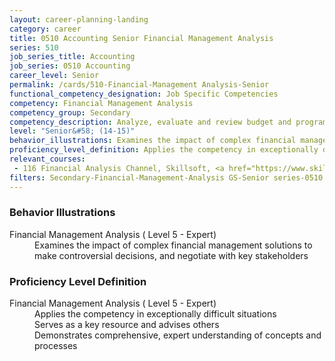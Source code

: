 ```yaml
---
layout: career-planning-landing
category: career
title: 0510 Accounting Senior Financial Management Analysis
series: 510
job_series_title: Accounting
job_series: 0510 Accounting
career_level: Senior
permalink: /cards/510-Financial-Management Analysis-Senior
functional_competency_designation: Job Specific Competencies
competency: Financial Management Analysis
competency_group: Secondary
competency_description: Analyze, evaluate and review budget and program issues and financial data and reports using business tools and applications, cost and economic analysis, and performance metrics to provide recommendations 
level: "Senior&#58; (14-15)"
behavior_illustrations: Examines the impact of complex financial management solutions to make controversial decisions, and negotiate with key stakeholders
proficiency_level_definition: Applies the competency in exceptionally difficult situations ? Serves as a key resource and advises others ? Demonstrates comprehensive, expert understanding of concepts and processes
relevant_courses: 
 - 116 Financial Analysis Channel, Skillsoft, <a href="https://www.skillsoft.com/channel/financial-analysis-db9a0210-f91d-11e6-aad2-6b3c03be7fe8">https://www.skillsoft.com/channel/financial-analysis-db9a0210-f91d-11e6-aad2-6b3c03be7fe8</a>
filters: Secondary-Financial-Management-Analysis GS-Senior series-0510
---
```


<div class="desktop:grid-col-6 margin-y-205">
  <div class="border-top-05 bg-white padding-2 shadow-5 height-full members-hover border-1px border-gray-30 border-top-orange radius-lg">
    <h3>Behavior Illustrations</h3>
    <dl class="text-base"><dt>Financial Management Analysis ( Level 5 - Expert)</dt><dd>Examines the impact of complex financial management solutions to make controversial decisions, and negotiate with key stakeholders</dd></dl>
  </div>
</div>
<div class="desktop:grid-col-6 margin-y-205">
  <div class="border-top-05 bg-white padding-2 shadow-5 height-full members-hover border-1px border-gray-30 border-top-orange radius-lg">
    <h3>Proficiency Level Definition</h3>
    <dl class="text-base"><dt>Financial Management Analysis ( Level 5 - Expert)</dt><dd>Applies the competency in exceptionally difficult situations </dd><dd> Serves as a key resource and advises others </dd><dd> Demonstrates comprehensive, expert understanding of concepts and processes</dd></dl>
  </div>
</div>